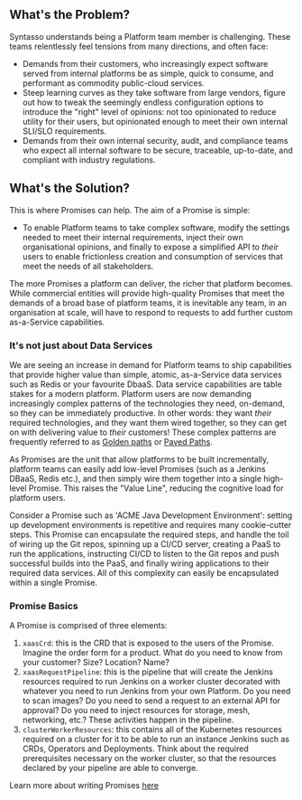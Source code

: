 ## What's the Problem? 
Syntasso understands being a Platform team member is challenging. These teams relentlessly feel tensions from many directions, and often face: 
* Demands from their customers, who increasingly expect software served from internal platforms be as simple, quick to consume, and performant as commodity public-cloud services.
* Steep learning curves as they take software from large vendors, figure out how to tweak the seemingly endless configuration options to introduce the "right" level of opinions: not too opinionated to reduce utility for their users, but opinionated enough to meet their own internal SLI/SLO requirements.
* Demands from their own internal security, audit, and compliance teams who expect all internal software to be secure, traceable, up-to-date, and compliant with industry regulations.  

## What's the Solution? 
This is where Promises can help. The aim of a Promise is simple: 
* To enable Platform teams to take complex software, modify the settings needed to meet their internal requirements, inject their own organisational opinions, and finally to expose a simplified API to _their_ users to enable frictionless creation and consumption of services that meet the needs of all stakeholders.  
   
The more Promises a platform can deliver, the richer that platform becomes. While commercial entities will provide high-quality Promises that meet the demands of a broad base of platform teams, it is inevitable any team, in an organisation at scale, will have to respond to requests to add further custom as-a-Service capabilities. 

### It's not just about Data Services
We are seeing an increase in demand for Platform teams to ship capabilities that provide higher value than simple, atomic, as-a-Service data services such as Redis or your favourite DbaaS. Data service capabilities are table stakes for a modern platform. Platform users are now demanding increasingly complex patterns of the technologies they need, on-demand, so they can be immediately productive. In other words: they want _their_ required technologies, and they want them wired together, so they can get on with delivering value to _their_ customers! These complex patterns are frequently referred to as [Golden paths](https://engineering.atspotify.com/2020/08/17/how-we-use-golden-paths-to-solve-fragmentation-in-our-software-ecosystem/) or [Paved Paths](https://medium.com/codex/what-is-a-paved-path-b2294463a3a9). 

As Promises are the unit that allow platforms to be built incrementally, platform teams can easily add low-level Promises (such as a Jenkins DBaaS, Redis etc.), and then simply wire them together into a single high-level Promise. This raises the "Value Line", reducing the cognitive load for platform users. 

Consider a Promise such as 'ACME Java Development Environment': setting up development environments is repetitive and requires many cookie-cutter steps. This Promise can encapsulate the required steps, and handle the toil of wiring up the Git repos, spinning up a CI/CD server, creating a PaaS to run the applications, instructing CI/CD to listen to the Git repos and push successful builds into the PaaS, and finally wiring applications to their required data services. All of this complexity can easily be encapsulated within a single Promise. 

### Promise Basics
A Promise is comprised of three elements:

1. `xaasCrd`: this is the CRD that is exposed to the users of the Promise. Imagine the order form for a product. What do you need to know from your customer? Size? Location? Name?
2. `xaasRequestPipeline`: this is the pipeline that will create the Jenkins resources required to run Jenkins on a worker cluster decorated with whatever you need to run Jenkins from your own Platform. Do you need to scan images? Do you need to send a request to an external API for approval? Do you need to inject resources for storage, mesh, networking, etc.? These activities happen in the pipeline.
3. `clusterWorkerResources`: this contains all of the Kubernetes resources required on a cluster for it to be able to run an instance Jenkins such as CRDs, Operators and Deployments. Think about the required prerequisites necessary on the worker cluster, so that the resources declared by your pipeline are able to converge.

Learn more about writing Promises [here](writing-a-promise.md)